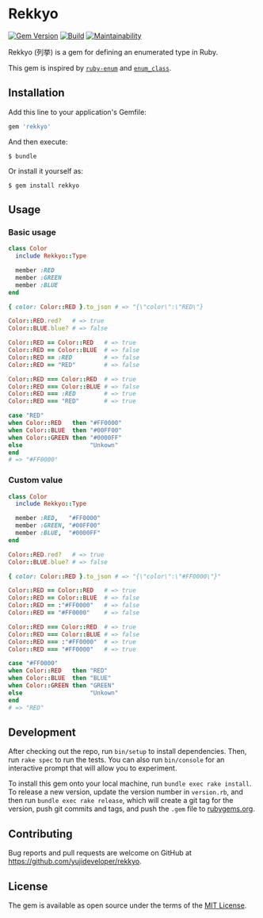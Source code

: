 # Rekkyo

[![Gem Version](https://badge.fury.io/rb/rekkyo.svg)](https://badge.fury.io/rb/rekkyo)
[![Build](https://github.com/yujideveloper/rekkyo/actions/workflows/ruby.yml/badge.svg)](https://github.com/yujideveloper/rekkyo/actions/workflows/ruby.yml)
[![Maintainability](https://api.codeclimate.com/v1/badges/37d6334cedf5b04af831/maintainability)](https://codeclimate.com/github/yujideveloper/rekkyo/maintainability)

Rekkyo (列挙) is a gem for defining an enumerated type in Ruby.

This gem is inspired by [`ruby-enum`](https://rubygems.org/gems/ruby-enum) and [`enum_class`](https://rubygems.org/gems/enum_class).

## Installation

Add this line to your application's Gemfile:

```ruby
gem 'rekkyo'
```

And then execute:

    $ bundle

Or install it yourself as:

    $ gem install rekkyo

## Usage

### Basic usage

``` ruby
class Color
  include Rekkyo::Type

  member :RED
  member :GREEN
  member :BLUE
end

{ color: Color::RED }.to_json # => "{\"color\":\"RED\"}

Color::RED.red?   # => true
Color::BLUE.blue? # => false

Color::RED == Color::RED   # => true
Color::RED == Color::BLUE  # => false
Color::RED == :RED         # => false
Color::RED == "RED"        # => false

Color::RED === Color::RED  # => true
Color::RED === Color::BLUE # => false
Color::RED === :RED        # => true
Color::RED === "RED"       # => true

case "RED"
when Color::RED   then "#FF0000"
when Color::BLUE  then "#00FF00"
when Color::GREEN then "#0000FF"
else                   "Unkown"
end
# => "#FF0000"
```

### Custom value

``` ruby
class Color
  include Rekkyo::Type

  member :RED,   "#FF0000"
  member :GREEN, "#00FF00"
  member :BLUE,  "#0000FF"
end

Color::RED.red?   # => true
Color::BLUE.blue? # => false

{ color: Color::RED }.to_json # => "{\"color\":\"#FF0000\"}"

Color::RED == Color::RED   # => true
Color::RED == Color::BLUE  # => false
Color::RED == :"#FF0000"   # => false
Color::RED == "#FF0000"    # => false

Color::RED === Color::RED  # => true
Color::RED === Color::BLUE # => false
Color::RED === :"#FF0000"  # => true
Color::RED === "#FF0000"   # => true

case "#FF0000"
when Color::RED   then "RED"
when Color::BLUE  then "BLUE"
when Color::GREEN then "GREEN"
else                   "Unkown"
end
# => "RED"
```

## Development

After checking out the repo, run `bin/setup` to install dependencies. Then, run `rake spec` to run the tests. You can also run `bin/console` for an interactive prompt that will allow you to experiment.

To install this gem onto your local machine, run `bundle exec rake install`. To release a new version, update the version number in `version.rb`, and then run `bundle exec rake release`, which will create a git tag for the version, push git commits and tags, and push the `.gem` file to [rubygems.org](https://rubygems.org).

## Contributing

Bug reports and pull requests are welcome on GitHub at https://github.com/yujideveloper/rekkyo.

## License

The gem is available as open source under the terms of the [MIT License](https://opensource.org/licenses/MIT).
